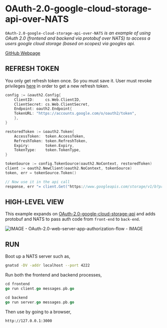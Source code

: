 # OAuth-2.0-google-cloud-storage-api-over-NATS

`OAuth-2.0-google-cloud-storage-api-over-NATS` _is an example of
using OAuth 2.0 (frontend and backend via protobuf over NATS)
to access a users google cloud storage (based on scopes) via googles api._

[GitHub Webpage](https://jeffdecola.github.io/my-go-examples/)

## REFRESH TOKEN

You only get refresh token once.  So you must save it.
User must revoke privileges [here](https://myaccount.google.com/permissions)
in order to get a new refresh token.

```go
config := &oauth2.Config{
    ClientID:     cs.Web.ClientID,
    ClientSecret: cs.Web.ClientSecret,
    Endpoint: oauth2.Endpoint{
    TokenURL: "https://accounts.google.com/o/oauth2/token",
    },
}

restoredToken := &oauth2.Token{
    AccessToken:  token.AccessToken,
    RefreshToken: token.RefreshToken,
    Expiry:       token.Expiry,
    TokenType:    token.TokenType,
}

tokenSource := config.TokenSource(oauth2.NoContext, restoredToken)
client := oauth2.NewClient(oauth2.NoContext, tokenSource)
token, err = tokenSource.Token()

// Now use it in the api call
response, err "= client.Get("https://www.googleapis.com/storage/v1/b?project=PROJECT_NAME")
```

## HIGH-LEVEL VIEW

This example expands on [OAuth-2.0-google-cloud-storage-api](https://github.com/JeffDeCola/my-go-examples/tree/master/api/OAuth-2.0-google-cloud-storage-api)
and adds protobuf and NATS to pass auth code from `front-end` to `back-end`.

![IMAGE - OAuth-2.0-web-server-app-authorization-flow - IMAGE](https://github.com/JeffDeCola/my-cheat-sheets/blob/master/docs/pics/OAuth-2.0-web-server-app-authorization-flow.jpg)

## RUN

Boot up a NATS server such as,

```bash
gnatsd -DV -addr localhost --port 4222
```

Run both the frontend and backend processes,

```go
cd frontend
go run client.go messages.pb.go
```

```go
cd backend
go run server.go messages.pb.go
```

Then use by going to a browser,

```bash
http://127.0.0.1:3000
```
